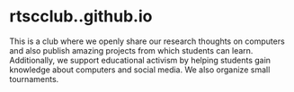 # rtscclub..github.io
This is a club where we openly share our research thoughts on computers and also publish amazing projects from which students can learn. Additionally, we support educational activism by helping students gain knowledge about computers and social media. We also organize small tournaments.
